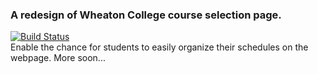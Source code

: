 ### A redesign of Wheaton College course selection page.
[![Build Status](https://travis-ci.org/Weiqi97/WheatonCourseSelection.svg?branch=master)](https://travis-ci.org/Weiqi97/WheatonCourseSelection) \
Enable the chance for students to easily organize their schedules on the webpage. More soon...
